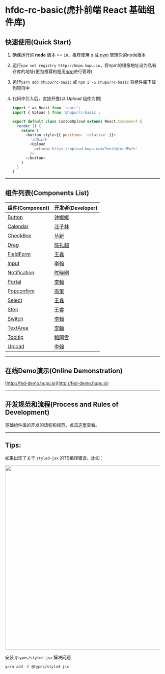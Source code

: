 # hfdc-rc-basic(虎扑前端 React 基础组件库)

## 快速使用(Quick Start)
1. 确保运行的 **node** 版本 >= `10`，推荐使用 [n](https://github.com/tj/n) 或 [nvm](https://github.com/nvm-sh/nvm) 管理你的node版本

2. 运行`npm set registry http://hnpm.hupu.io`，将npm的镜像地址设为私有仓库的地址(更为推荐的是用[*nrm*](https://github.com/Pana/nrm)进行管理)

3. 运行`yarn add @hupu/rc-basic` 或 `npm i -S @hupu/rc-basic` 将组件库下载到项目中

4. 代码中引入后，直接开撸(以 *Upload* 组件为例)
    ```javascript
    import * as React from 'react';
    import { Upload } from '@hupu/rc-basic';

    export default class CustomUpload extends React.Component {
      render () {
        return (
          <button style={{ position: 'relative' }}>
            '点我上传'
            <Upload
              action='https://upload.hupu.com/YourUploadPath'
            />
          </button>
        )
      }
    }
    ```

---

## 组件列表(Components List)
| 组件(Component) | 开发者(Developer) |
| --- | --- |
| [Button](http://gitlab.hupu.com/frontend/hfdc-react-basic/tree/release/src/components/Button/README.md) | [钟媛媛](https://gitee.com/libertas1)
| [Calendar](http://gitlab.hupu.com/frontend/hfdc-react-basic/tree/release/src/components/Calendar/README.md) | [汪子林](https://www.zhihu.com/people/murakami-95)
| [CheckBox](http://gitlab.hupu.com/frontend/hfdc-react-basic/tree/release/src/components/CheckBox/README.md) | [丛新](https://blog.csdn.net/tx6491991)
| [Drag](http://gitlab.hupu.com/frontend/hfdc-react-basic/tree/release/src/components/Drag/README.md) | [陈礼超](https://github.com/Charlieeeeee)
| [FieldForm](http://gitlab.hupu.com/frontend/hfdc-react-basic/tree/release/src/components/FieldForm/README.md) | [王鑫](https://github.com/starWangx)
| [Input](http://gitlab.hupu.com/frontend/hfdc-react-basic/tree/release/src/components/Input/README.md) | [李翰](https://github.com/BobbyLH)
| [Notification](http://gitlab.hupu.com/frontend/hfdc-react-basic/tree/release/src/components/Notification/README.md) | [陈晓刚](https://github.com/Just-focus)
| [Portal](http://gitlab.hupu.com/frontend/hfdc-react-basic/tree/release/src/components/Portal/README.md) | [李翰](https://github.com/BobbyLH)
| [Popconfirm](http://gitlab.hupu.com/frontend/hfdc-react-basic/blob/release/src/components/Popconfirm/README.md) | [高策](http://www.godrry.com)
| [Select](http://gitlab.hupu.com/frontend/hfdc-react-basic/tree/release/src/components/Select/README.md) | [王鑫](https://github.com/starWangx)
| [Step](http://gitlab.hupu.com/frontend/hfdc-react-basic/tree/release/src/components/Step/README.md) | [王睿](https://github.com/spicyboiledfish)
| [Switch](http://gitlab.hupu.com/frontend/hfdc-react-basic/tree/release/src/components/Switch/README.md) | [李翰](https://github.com/BobbyLH)
| [TextArea](http://gitlab.hupu.com/frontend/hfdc-react-basic/tree/release/src/components/TextArea/README.md) | [李翰](https://github.com/BobbyLH)
| [Tooltip](http://gitlab.hupu.com/frontend/hfdc-react-basic/blob/release/src/components/Tooltip/README.md) | [鲍同雪](https://github.com/Aluww77)
| [Upload](http://gitlab.hupu.com/frontend/hfdc-react-basic/tree/release/src/components/Upload/README.md) | [李翰](https://github.com/BobbyLH)

---

## 在线Demo演示(Online Demonstration)
[http://fed-demo.hupu.io](http://fed-demo.hupu.io)

---

## 开发规范和流程(Process and Rules of Development)
基础组件库的开发的流程和规范，点击[这里](http://gitlab.hupu.com/frontend/hfdc-react-basic/tree/release/docs/DEV.md)查看。

---

## Tips:
如果出现了关于 `styled-jsx` 的TS编译错误，比如：

<img src='http://gitlab.hupu.com/frontend/hfdc-react-basic/blob/release/docs/err-pic-styled-jsx.png' width="600px" />

安装 `@types/styled-jsx` 解决问题
```sh
yarn add -D @types/styled-jsx
```